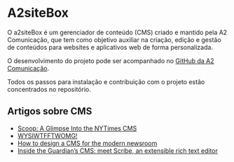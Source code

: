 # A2siteBox

O a2siteBox é um gerenciador de conteúdo (CMS) criado e mantido pela A2 Comunicação, que tem como objetivo auxiliar na criação, edição e gestão de conteúdos para websites e aplicativos web de forma personalizada.

O desenvolvimento do projeto pode ser acompanhado no [GitHub da A2 Comunicação](https://github.com/a2comunicacao/A2SiteBox).

Todos os passos para instalação e contribuição com o projeto estão concentrados no repositório.

## Artigos sobre CMS

* [Scoop: A Glimpse Into the NYTimes CMS](http://open.blogs.nytimes.com/2014/06/17/scoop-a-glimpse-into-the-nytimes-cms/)
* [WYSIWTFFTWOMG!](http://www.markboulton.co.uk/journal/wysiwtfftwomg)
* [How to design a CMS for the modern newsroom](https://medium.com/on-content/f11a53f8539f)
* [Inside the Guardian’s CMS: meet Scribe, an extensible rich text editor](http://www.theguardian.com/info/developer-blog/2014/mar/20/inside-the-guardians-cms-meet-scribe-an-extensible-rich-text-editor)




